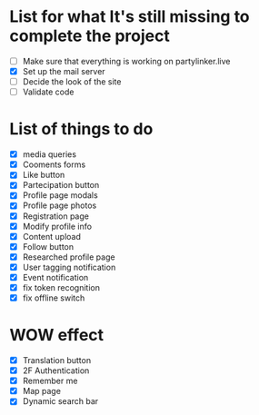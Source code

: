 # List for what It's still missing to complete the project
- [ ] Make sure that everything is working on partylinker.live
- [x] Set up the mail server
- [ ] Decide the look of the site
- [ ] Validate code

# List of things to do
- [x] media queries
- [x] Cooments forms
- [x] Like button
- [x] Partecipation button
- [x] Profile page modals
- [x] Profile page photos
- [x] Registration page
- [x] Modify profile info
- [x] Content upload
- [x] Follow button
- [x] Researched profile page
- [x] User tagging notification
- [x] Event notification
- [x] fix token recognition
- [x] fix offline switch
# WOW effect
- [x] Translation button
- [x] 2F Authentication
- [x] Remember me
- [x] Map page
- [x] Dynamic search bar